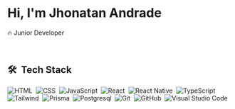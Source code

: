 <h1 align="left">Hi, I'm Jhonatan Andrade</h1>


 🔥 Junior  Developer 

<br>

## 🛠 &nbsp;Tech Stack

![HTML](https://img.shields.io/badge/-HTML-05122A?&logo=HTML5)&nbsp;
![CSS](https://img.shields.io/badge/-CSS-05122A?&logo=CSS3&)&nbsp;
![JavaScript](https://img.shields.io/badge/-JavaScript-05122A?&logo=javascript)&nbsp;
![React](https://img.shields.io/badge/-React-05122A?&logo=react)&nbsp;
![React Native](https://img.shields.io/badge/-React%20Native-05122A?&logo=react)&nbsp;
![TypeScript](https://img.shields.io/badge/-TypeScript-05122A?&logo=typescript)&nbsp;
![Tailwind](https://img.shields.io/badge/-Tailwind%20CSS-05122A?&logo=tailwindcss)&nbsp;
![Prisma](https://img.shields.io/badge/-Prisma-05122A?&logo=prisma)&nbsp;
![Postgresql ](https://img.shields.io/badge/-PostgreSQL-05122A?&logo=postgresql)&nbsp;
![Git](https://img.shields.io/badge/-Git-05122A?&logo=git)&nbsp;
![GitHub](https://img.shields.io/badge/-GitHub-05122A?&logo=github)&nbsp;
![Visual Studio Code](https://img.shields.io/badge/-Visual%20Studio%20Code-05122A?&logo=visual-studio-code&)&nbsp;


